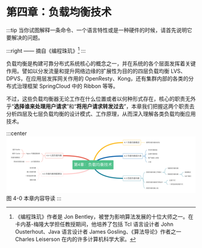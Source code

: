 # 第四章：负载均衡技术

:::tip <a/>
当你试图解释一条命令、一个语言特性或是一种硬件的时候，请首先说明它要解决的问题。

:::right 
—— 摘自《编程珠玑》[^1]
:::

负载均衡是构建可靠分布式系统核心的概念之一，并在系统的各个层面发挥着关键作用。譬如以分发流量和提升网络边缘的扩展性为目的的四层负载均衡 LVS、DPVS，在应用层发挥网关作用的 OpenResty、Kong，还有集群内部的各类的分布式治理框架 SpringCloud 中的 Ribbon 等等。

不过，这些负载均衡器无论工作在什么位置或者以何种形式存在，核心的职责无外乎“**选择谁来处理用户请求**”和“**将用户请求转发过去**”，本章我们把握这两个职责去分析四层及七层负载均衡的设计模式、工作原理，从而深入理解各类负载均衡应用技术。

:::center
  ![](../assets/balance-summary.png)<br/>
  图 4-0 本章内容导读
:::

[^1]:《编程珠玑》作者是 Jon Bentley，被誉为影响算法发展的十位大师之一。在卡内基-梅隆大学担任教授期间，他培养了包括 Tcl 语言设计者 John Ousterhout、Java 语言设计者 James Gosling、《算法导论》作者之一Charles Leiserson 在内的许多计算机科学大家。